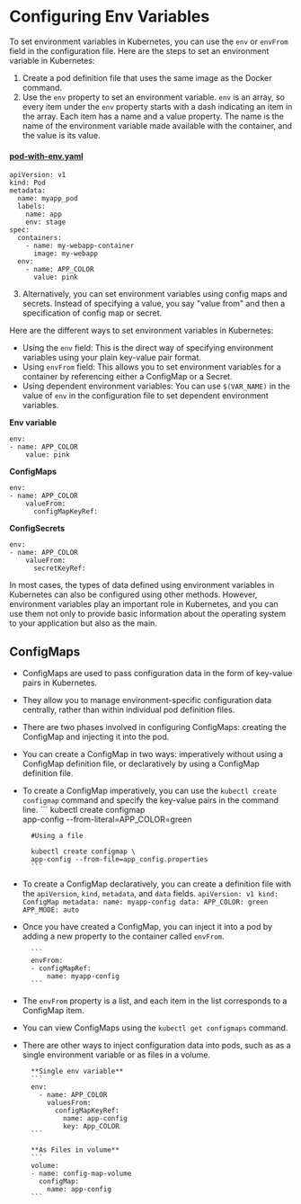 # Configuring Env Variables

To set environment variables in Kubernetes, you can use the `env` or `envFrom` field in the configuration file. Here are the steps to set an environment variable in Kubernetes:

1. Create a pod definition file that uses the same image as the Docker command.
2. Use the `env` property to set an environment variable. `env` is an array, so every item under the `env` property starts with a dash indicating an item in the array. Each item has a name and a value property. The name is the name of the environment variable made available with the container, and the value is its value.

#### [pod-with-env.yaml](pod-with-env.yaml)
```
apiVersion: v1
kind: Pod
metadata:
  name: myapp_pod 
  labels: 
    name: app 
    env: stage
spec:
  containers:
    - name: my-webapp-container
      image: my-webapp
  env:
    - name: APP_COLOR
      value: pink
```

3. Alternatively, you can set environment variables using config maps and secrets. Instead of specifying a value, you say "value from" and then a specification of config map or secret.

Here are the different ways to set environment variables in Kubernetes:

- Using the `env` field: This is the direct way of specifying environment variables using your plain key-value pair format.
- Using `envFrom` field: This allows you to set environment variables for a container by referencing either a ConfigMap or a Secret.
- Using dependent environment variables: You can use `$(VAR_NAME)` in the value of `env` in the configuration file to set dependent environment variables.

**Env variable**
```
env:
- name: APP_COLOR
    value: pink
```

**ConfigMaps**
```
env:
- name: APP_COLOR
    valueFrom:
      configMapKeyRef: 
```

**ConfigSecrets**
```
env:
- name: APP_COLOR
    valueFrom:
      secretKeyRef: 

```

In most cases, the types of data defined using environment variables in Kubernetes can also be configured using other methods. However, environment variables play an important role in Kubernetes, and you can use them not only to provide basic information about the operating system to your application but also as the main.

## ConfigMaps

- ConfigMaps are used to pass configuration data in the form of key-value pairs in Kubernetes.
- They allow you to manage environment-specific configuration data centrally, rather than within individual pod definition files.
- There are two phases involved in configuring ConfigMaps: creating the ConfigMap and injecting it into the pod.
- You can create a ConfigMap in two ways: imperatively without using a ConfigMap definition file, or declaratively by using a ConfigMap definition file.
- To create a ConfigMap imperatively, you can use the `kubectl create configmap` command and specify the key-value pairs in the command line.
        ```
        kubectl create configmap \
        app-config --from-literal=APP_COLOR=green
        
        #Using a file

        kubectl create configmap \
        app-config --from-file=app_config.properties
        ```
- To create a ConfigMap declaratively, you can create a definition file with the `apiVersion`, `kind`, `metadata`, and `data` fields.
        ```
        apiVersion: v1
        kind: ConfigMap
        metadata:
          name: myapp-config
        data:
          APP_COLOR: green
          APP_MODE: auto
        ```

- Once you have created a ConfigMap, you can inject it into a pod by adding a new property to the container called `envFrom`.

        ```
        envFrom:
        - configMapRef:
            name: myapp-config
        ```
- The `envFrom` property is a list, and each item in the list corresponds to a ConfigMap item.
- You can view ConfigMaps using the `kubectl get configmaps` command.
- There are other ways to inject configuration data into pods, such as as a single environment variable or as files in a volume.  

        **Single env variable**
        ```
        env:
          - name: APP_COLOR
            valuesFrom:
              configMapKeyRef:
                name: app-config
                key: App_COLOR
        ```

        **As Files in volume**
        ```
        volume:
        - name: config-map-volume
          configMap:
            name: app-config  
        ```